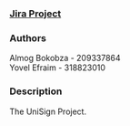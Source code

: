 ### [Jira Project](https://sce-ac.atlassian.net/jira/software/projects/BSSE246/boards/246)
### Authors
Almog Bokobza - 209337864 \
Yovel Efraim - 318823010
### Description
The UniSign Project.
